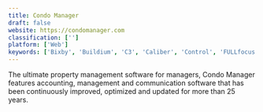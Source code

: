 ```yaml
---
title: Condo Manager
draft: false 
website: https://condomanager.com
classification: ['']
platform: ['Web']
keywords: ['Bixby', 'Buildium', 'C3', 'Caliber', 'Control', 'FULLfocus', 'INFO-Tracker', 'Portal', 'Vinteum', 'Voyager']
---
```

The ultimate property management software for managers, Condo Manager features accounting, management and communication software that has been continuously improved, optimized and updated for more than 25 years.